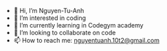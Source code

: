 - 👋 Hi, I’m Nguyen-Tu-Anh
- 👀 I’m interested in coding
- 🌱 I’m currently learning in Codegym academy
- 💞️ I’m looking to collaborate on code
- 📫 How to reach me: nguyentuanh.10t2@gmail.com

<!---
Nguyen-Tu-Anh/Nguyen-Tu-Anh is a ✨ special ✨ repository because its `README.md` (this file) appears on your GitHub profile.
You can click the Preview link to take a look at your changes.
--->
